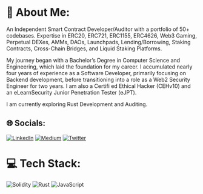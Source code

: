 # 💫 About Me:

An Independent Smart Contract Developer/Auditor with a portfolio of 50+ codebases. Expertise in ERC20, ERC721, ERC1155, ERC4626, Web3 Gaming, Perpetual DEXes, AMMs, DAOs, Launchpads, Lending/Borrowing, Staking Contracts, Cross-Chain Bridges, and Liquid Staking Platforms.

My journey began with a Bachelor’s Degree in Computer Science and Engineering, which laid the foundation for my career. I accumulated nearly four years of experience as a Software Developer, primarily focusing on Backend development, before transitioning into a role as a Web2 Security Engineer for two years. I am also a Certifi ed Ethical Hacker (CEHv10) and an eLearnSecurity Junior Penetration Tester (eJPT).

I am currently exploring Rust Development and Auditing.

## 🌐 Socials:
[![LinkedIn](https://img.shields.io/badge/LinkedIn-%230077B5.svg?logo=linkedin&logoColor=white)](https://linkedin.com/in/zuhaib44/) [![Medium](https://img.shields.io/badge/Medium-12100E?logo=medium&logoColor=white)](https://medium.com/@zuhaibmd) [![Twitter](https://img.shields.io/badge/Twitter-%231DA1F2.svg?logo=Twitter&logoColor=white)](https://twitter.com/zuhaib44) 

# 💻 Tech Stack:
![Solidity](https://img.shields.io/badge/Solidity-%23363636.svg?style=for-the-badge&logo=solidity&logoColor=white) 
![Rust](https://img.shields.io/badge/rust-%23000000.svg?style=for-the-badge&logo=rust&logoColor=white) 
![JavaScript](https://img.shields.io/badge/javascript-%23323330.svg?style=for-the-badge&logo=javascript&logoColor=%23F7DF1E)

<!--
# 📊 GitHub Stats:
![](https://github-readme-stats.vercel.app/api/top-langs/?username=zzzuhaibmohd&theme=dark&hide_border=false&include_all_commits=false&count_private=false&layout=compact)
 -->
<!-- Proudly created with GPRM ( https://gprm.itsvg.in ) -->

